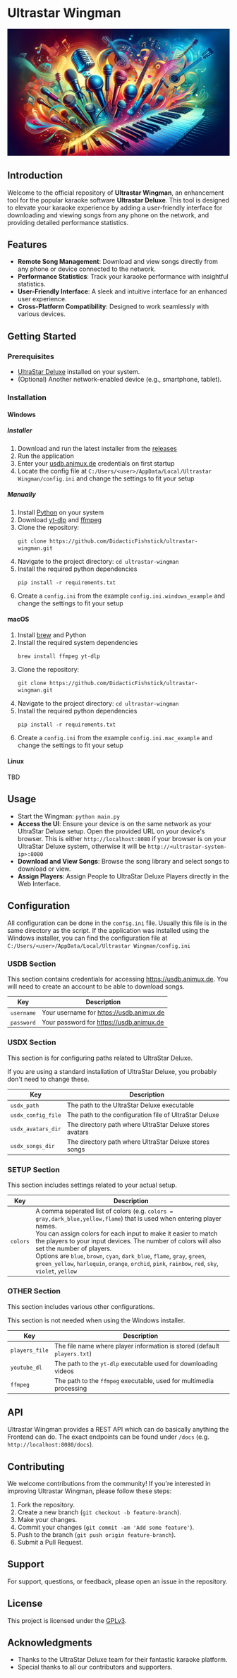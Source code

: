 # Ultrastar Wingman

![banner](banner.png)

## Introduction

Welcome to the official repository of **Ultrastar Wingman**, an enhancement tool for the popular karaoke software **Ultrastar Deluxe**. This tool is designed to elevate your karaoke experience by adding a user-friendly interface for downloading and viewing songs from any phone on the network, and providing detailed performance statistics.

## Features

- **Remote Song Management**: Download and view songs directly from any phone or device connected to the network.
- **Performance Statistics**: Track your karaoke performance with insightful statistics.
- **User-Friendly Interface**: A sleek and intuitive interface for an enhanced user experience.
- **Cross-Platform Compatibility**: Designed to work seamlessly with various devices.

## Getting Started

### Prerequisites

- [UltraStar Deluxe](https://usdx.eu/) installed on your system.
- (Optional) Another network-enabled device (e.g., smartphone, tablet).

### Installation

#### Windows

##### Installer

1. Download and run the latest installer from the [releases](https://github.com/DidacticFishstick/ultrastar-wingman/releases)
2. Run the application
3. Enter your [usdb.animux.de](https://usdb.animux.de) credentials on first startup
4. Locate the config file at `C:/Users/<user>/AppData/Local/Ultrastar Wingman/config.ini` and change the settings to fit your setup

##### Manually

1. Install [Python](https://www.python.org/) on your system
2. Download [yt-dlp](https://github.com/yt-dlp/yt-dlp) and [ffmpeg](https://ffmpeg.org/)
3. Clone the repository:
    ```shell
    git clone https://github.com/DidacticFishstick/ultrastar-wingman.git
    ```
4. Navigate to the project directory: `cd ultrastar-wingman`
5. Install the required python dependencies
    ```shell
   pip install -r requirements.txt
   ```
6. Create a `config.ini` from the example `config.ini.windows_example` and change the settings to fit your setup

#### macOS

1. Install [brew](https://brew.sh/) and Python
2. Install the required system dependencies
    ```shell
    brew install ffmpeg yt-dlp
    ```
3. Clone the repository:
    ```shell
    git clone https://github.com/DidacticFishstick/ultrastar-wingman.git
    ```
4. Navigate to the project directory: `cd ultrastar-wingman`
5. Install the required python dependencies
    ```shell
   pip install -r requirements.txt
   ```
6. Create a `config.ini` from the example `config.ini.mac_example` and change the settings to fit your setup

#### Linux

TBD

## Usage

- Start the Wingman: `python main.py`
- **Access the UI**: Ensure your device is on the same network as your UltraStar Deluxe setup. Open the provided URL on your device's browser. This is either `http://localhost:8080` if your browser is on your UltraStar Deluxe system, otherwise it will be `http://<ultrastar-system-ip>:8080`
- **Download and View Songs**: Browse the song library and select songs to download or view.
- **Assign Players**: Assign People to UltraStar Deluxe Players directly in the Web Interface.

## Configuration

All configuration can be done in the `config.ini` file.
Usually this file is in the same directory as the script.
If the application was installed using the Windows installer, you can find the configuration file at `C:/Users/<user>/AppData/Local/Ultrastar Wingman/config.ini`

### USDB Section

This section contains credentials for accessing https://usdb.animux.de.
You will need to create an account to be able to download songs.

| Key        | Description                              |
|------------|------------------------------------------|
| `username` | Your username for https://usdb.animux.de |
| `password` | Your password for https://usdb.animux.de |

### USDX Section

This section is for configuring paths related to UltraStar Deluxe.

If you are using a standard installation of UltraStar Deluxe, you probably don't need to change these.

| Key                | Description                                              |
|--------------------|----------------------------------------------------------|
| `usdx_path`        | The path to the UltraStar Deluxe executable              |
| `usdx_config_file` | The path to the configuration file of UltraStar Deluxe   |
| `usdx_avatars_dir` | The directory path where UltraStar Deluxe stores avatars |
| `usdx_songs_dir`   | The directory path where UltraStar Deluxe stores songs   |

### SETUP Section

This section includes settings related to your actual setup.

| Key      | Description                                                                                                                                                                                                                                                                                                                                                                                                                                                                 |
|----------|-----------------------------------------------------------------------------------------------------------------------------------------------------------------------------------------------------------------------------------------------------------------------------------------------------------------------------------------------------------------------------------------------------------------------------------------------------------------------------|
| `colors` | A comma seperated list of colors (e.g. `colors = gray,dark_blue,yellow,flame`) that is used when entering player names.<br>You can assign colors for each input to make it easier to match the players to your input devices. The number of colors will also set the number of players.<br>Options are `blue`, `brown`, `cyan`, `dark_blue`, `flame`, `gray`, `green`, `green_yellow`, `harlequin`, `orange`, `orchid`, `pink`, `rainbow`, `red`, `sky`, `violet`, `yellow` |

### OTHER Section

This section includes various other configurations.

This section is not needed when using the Windows installer.

| Key            | Description                                                              |
|----------------|--------------------------------------------------------------------------|
| `players_file` | The file name where player information is stored (default `players.txt`) |
| `youtube_dl`   | The path to the `yt-dlp` executable used for downloading videos          |
| `ffmpeg`       | The path to the `ffmpeg` executable, used for multimedia processing      |

## API

Ultrastar Wingman provides a REST API which can do basically anything the Frontend can do.
The exact endpoints can be found under `/docs` (e.g. `http://localhost:8080/docs`).

## Contributing

We welcome contributions from the community! If you're interested in improving Ultrastar Wingman, please follow these steps:

1. Fork the repository.
2. Create a new branch (`git checkout -b feature-branch`).
3. Make your changes.
4. Commit your changes (`git commit -am 'Add some feature'`).
5. Push to the branch (`git push origin feature-branch`).
6. Submit a Pull Request.

## Support

For support, questions, or feedback, please open an issue in the repository.

## License

This project is licensed under the [GPLv3](LICENSE).

## Acknowledgments

- Thanks to the UltraStar Deluxe team for their fantastic karaoke platform.
- Special thanks to all our contributors and supporters.
